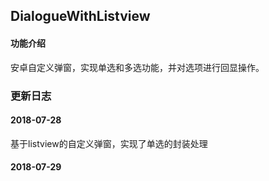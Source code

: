## DialogueWithListview
#### 功能介绍  
安卓自定义弹窗，实现单选和多选功能，并对选项进行回显操作。  

### 更新日志  
#### 2018-07-28  
基于listview的自定义弹窗，实现了单选的封装处理  

#### 2018-07-29  


